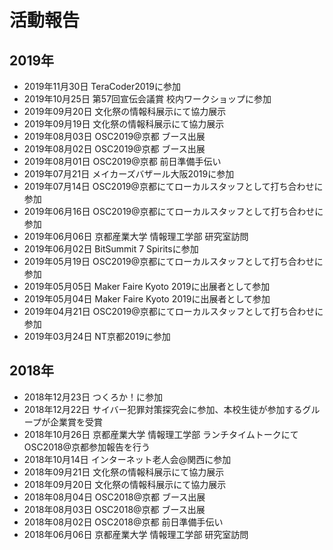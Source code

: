 # 活動報告
## 2019年
* 2019年11月30日 TeraCoder2019に参加
* 2019年10月25日 第57回宣伝会議賞 校内ワークショップに参加
* 2019年09月20日 文化祭の情報科展示にて協力展示
* 2019年09月19日 文化祭の情報科展示にて協力展示
* 2019年08月03日 OSC2019@京都 ブース出展
* 2019年08月02日 OSC2019@京都 ブース出展
* 2019年08月01日 OSC2019@京都 前日準備手伝い
* 2019年07月21日 メイカーズバザール大阪2019に参加
* 2019年07月14日 OSC2019@京都にてローカルスタッフとして打ち合わせに参加
* 2019年06月16日 OSC2019@京都にてローカルスタッフとして打ち合わせに参加
* 2019年06月06日 京都産業大学 情報理工学部 研究室訪問
* 2019年06月02日 BitSummit 7 Spiritsに参加
* 2019年05月19日 OSC2019@京都にてローカルスタッフとして打ち合わせに参加
* 2019年05月05日 Maker Faire Kyoto 2019に出展者として参加
* 2019年05月04日 Maker Faire Kyoto 2019に出展者として参加
* 2019年04月21日 OSC2019@京都にてローカルスタッフとして打ち合わせに参加
* 2019年03月24日 NT京都2019に参加

## 2018年
* 2018年12月23日 つくろか！に参加
* 2018年12月22日 サイバー犯罪対策探究会に参加、本校生徒が参加するグループが企業賞を受賞
* 2018年10月26日 京都産業大学 情報理工学部 ランチタイムトークにてOSC2018@京都参加報告を行う
* 2018年10月14日 インターネット老人会@関西に参加
* 2018年09月21日 文化祭の情報科展示にて協力展示
* 2018年09月20日 文化祭の情報科展示にて協力展示
* 2018年08月04日 OSC2018@京都 ブース出展
* 2018年08月03日 OSC2018@京都 ブース出展
* 2018年08月02日 OSC2018@京都 前日準備手伝い
* 2018年06月06日 京都産業大学 情報理工学部 研究室訪問